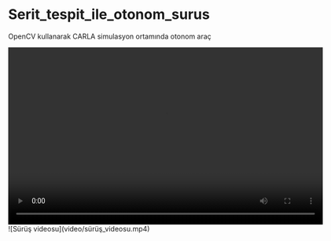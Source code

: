 # Serit_tespit_ile_otonom_surus
 OpenCV kullanarak CARLA simulasyon ortamında otonom araç

<video controls width="640" height="360">
  <source src="video/sürüş_videosu.mp4" type="video/mp4">
  Tarayıcınız video etiketini desteklemiyor.
</video>
![Sürüş videosu](video/sürüş_videosu.mp4)
